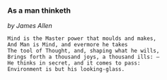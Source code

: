 ### As a man thinketh

_by James Allen_

```
Mind is the Master power that moulds and makes,
And Man is Mind, and evermore he takes
The tool of Thought, and, shaping what he wills,
Brings forth a thousand joys, a thousand ills: —
He thinks in secret, and it comes to pass:
Environment is but his looking-glass.

```
